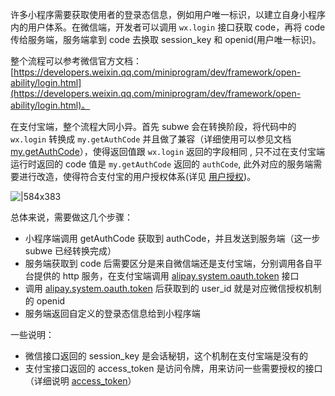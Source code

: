 许多小程序需要获取使用者的登录态信息，例如用户唯一标识，以建立自身小程序内的用户体系。在微信端，开发者可以调用 `wx.login` 接口获取 code，再将 code 传给服务端，服务端拿到 code 去换取 session_key 和 openid(用户唯一标识)。

整个流程可以参考微信官方文档：[https://developers.weixin.qq.com/miniprogram/dev/framework/open-ability/login.html](https://developers.weixin.qq.com/miniprogram/dev/framework/open-ability/login.html)。

在支付宝端，整个流程大同小异。首先 subwe 会在转换阶段，将代码中的 `wx.login` 转换成 `my.getAuthCode` 并且做了兼容（详细使用可以参见文档 [my.getAuthCode](https://opendocs.alipay.com/mini/api/openapi-authorize)），使得返回值跟 `wx.login` 返回的字段相同 , 只不过在支付宝端运行时返回的 code 值是 `my.getAuthCode` 返回的 `authCode`, 此外对应的服务端需要进行改造，使得符合支付宝的用户授权体系(详见 [用户授权](https://opendocs.alipay.com/mini/introduce/authcode))。

![|584x383](https://cdn.nlark.com/yuque/0/2021/png/179989/1615520076586-db87864e-009e-47da-af3e-08866c02bc5a.png#align=left&display=inline&height=383&margin=%5Bobject%20Object%5D&name=image.png&originHeight=477&originWidth=728&size=43927&status=done&style=none&width=584)

总体来说，需要做这几个步骤：

- 小程序端调用 getAuthCode 获取到 authCode，并且发送到服务端（这一步 subwe 已经转换完成）
- 服务端获取到 code 后需要区分是来自微信端还是支付宝端，分别调用各自平台提供的 http 服务，在支付宝端调用 [alipay.system.oauth.token](https://docs.open.alipay.com/api_9/alipay.system.oauth.token) 接口
- 调用 [alipay.system.oauth.token](https://docs.open.alipay.com/api_9/alipay.system.oauth.token) 后获取到的 user_id 就是对应微信授权机制的 openid
- 服务端返回自定义的登录态信息给到小程序端

一些说明：

- 微信接口返回的 session_key 是会话秘钥，这个机制在支付宝端是没有的
- 支付宝接口返回的 access_token 是访问令牌，用来访问一些需要授权的接口（详细说明 [access_token](https://opendocs.alipay.com/mini/introduce/authcode#%E8%B0%83%E7%94%A8%E6%9C%8D%E5%8A%A1%E7%AB%AF%E4%B8%9A%E5%8A%A1%E6%8E%A5%E5%8F%A3)）
